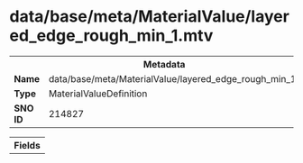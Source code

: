 <h1>data/base/meta/MaterialValue/layered_edge_rough_min_1.mtv</h1><table><tr><th colspan="100%">Metadata</th></tr><tr><td><b>Name</b></td><td>data/base/meta/MaterialValue/layered_edge_rough_min_1.mtv</td></tr><tr><td><b>Type</b></td><td>MaterialValueDefinition</td></tr><tr><td><b>SNO ID</b></td><td>214827</td></tr></table>

<table><tr><th colspan="100%">Fields</th></tr></table>

